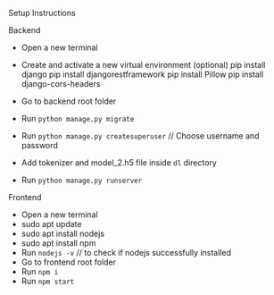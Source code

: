 Setup Instructions

Backend

- Open a new terminal
- Create and activate a new virtual environment (optional)
  pip install django
  pip install djangorestframework
  pip install Pillow
  pip install django-cors-headers

- Go to backend root folder
- Run `python manage.py migrate`
- Run `python manage.py createsuperuser` // Choose username and password
- Add tokenizer and model_2.h5 file inside `dl` directory
- Run `python manage.py runserver`

Frontend

- Open a new terminal
- sudo apt update
- sudo apt install nodejs
- sudo apt install npm
- Run `nodejs -v` // to check if nodejs successfully installed
- Go to frontend root folder
- Run `npm i`
- Run `npm start`
